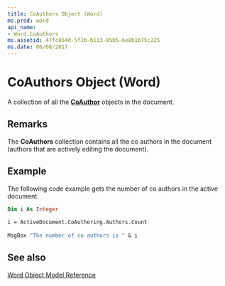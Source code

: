 ```yaml
---
title: CoAuthors Object (Word)
ms.prod: word
api_name:
- Word.CoAuthors
ms.assetid: 47fc864d-5f1b-b113-85b5-6e8b1b75c225
ms.date: 06/08/2017
---
```



# CoAuthors Object (Word)

A collection of all the  **[CoAuthor](Word.CoAuthor.md)** objects in the document.


## Remarks

The  **CoAuthors** collection contains all the co authors in the document (authors that are actively editing the document).


## Example

The following code example gets the number of co authors in the active document.


```vb
Dim i As Integer 
 
i = ActiveDocument.CoAuthoring.Authors.Count 
 
MsgBox "The number of co authors is " & i
```


## See also


[Word Object Model Reference](./overview/Word/object-model.md)


